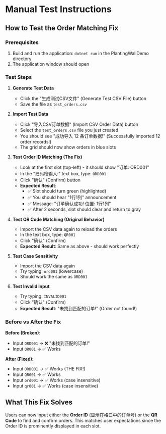 # Manual Test Instructions

## How to Test the Order Matching Fix

### Prerequisites
1. Build and run the application: `dotnet run` in the PlantingWallDemo directory
2. The application window should open

### Test Steps

1. **Generate Test Data**
   - Click the "生成测试CSV文件" (Generate Test CSV File) button
   - Save the file as `test_orders.csv`

2. **Import Test Data**  
   - Click "导入CSV订单数据" (Import CSV Order Data) button
   - Select the `test_orders.csv` file you just created
   - You should see "成功导入 12 条订单数据!" (Successfully imported 12 order records!)
   - The grid should now show orders in blue slots

3. **Test Order ID Matching (The Fix)**
   - Look at the first slot (top-left) - it should show "订单: ORD001"
   - In the "扫码枪输入:" text box, type: `ORD001`
   - Click "确认" (Confirm) button
   - **Expected Result**: 
     - ✅ Slot should turn green (highlighted)
     - ✅ You should hear "1行1列" announcement  
     - ✅ Message: "订单确认成功! 位置: 1行1列"
     - ✅ After 2 seconds, slot should clear and return to gray

4. **Test QR Code Matching (Original Behavior)**
   - Import the CSV data again to reload the orders
   - In the text box, type: `QR001`
   - Click "确认" (Confirm)
   - **Expected Result**: Same as above - should work perfectly

5. **Test Case Sensitivity**
   - Import the CSV data again
   - Try typing: `ord001` (lowercase)
   - Should work the same as `ORD001`

6. **Test Invalid Input**
   - Try typing: `INVALID001`
   - Click "确认" (Confirm)
   - **Expected Result**: "未找到匹配的订单!" (Order not found!)

### Before vs After the Fix

**Before (Broken)**:
- Input `ORD001` → ❌ "未找到匹配的订单!" 
- Input `QR001` → ✅ Works

**After (Fixed)**:
- Input `ORD001` → ✅ Works (THE FIX!)
- Input `QR001` → ✅ Works  
- Input `ord001` → ✅ Works (case insensitive)
- Input `qr001` → ✅ Works (case insensitive)

## What This Fix Solves

Users can now input either the **Order ID** (显示在格口中的订单号) or the **QR Code** to find and confirm orders. This matches user expectations since the Order ID is prominently displayed in each slot.